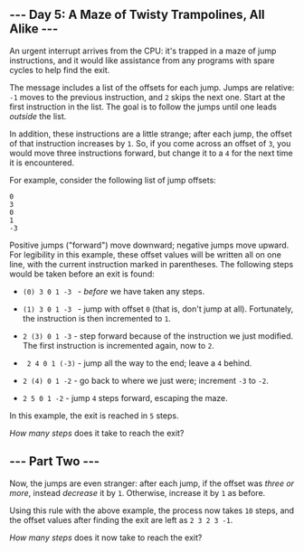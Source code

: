 ## --- Day 5: A Maze of Twisty Trampolines, All Alike --- ##

An urgent interrupt arrives from the CPU: it's trapped in a maze of
jump instructions, and it would like assistance from any programs with
spare cycles to help find the exit.

The message includes a list of the offsets for each jump. Jumps are
relative: `-1` moves to the previous instruction, and `2` skips the
next one. Start at the first instruction in the list. The goal is to
follow the jumps until one leads *outside* the list.

In addition, these instructions are a little strange; after each jump,
the offset of that instruction increases by `1`. So, if you come across
an offset of `3`, you would move three instructions forward, but change
it to a `4` for the next time it is encountered.

For example, consider the following list of jump offsets:

    0
    3
    0
    1
    -3

Positive jumps ("forward") move downward; negative jumps move upward.
For legibility in this example, these offset values will be written all
on one line, with the current instruction marked in parentheses. The
following steps would be taken before an exit is found:

  * `(0) 3 0 1 -3 ` - *before* we have taken any steps.

  * `(1) 3 0 1 -3 ` - jump with offset `0` (that is, don't jump at
    all). Fortunately, the instruction is then incremented to `1`.

  * ` 2 (3) 0 1 -3 ` - step forward because of the instruction we just
    modified. The first instruction is incremented again, now to `2`.

  * ` 2 4 0 1 (-3)` - jump all the way to the end; leave a `4` behind.

  * ` 2 (4) 0 1 -2 ` - go back to where we just were; increment `-3` to
    `-2`.

  * ` 2 5 0 1 -2 ` - jump `4` steps forward, escaping the maze.

In this example, the exit is reached in `5` steps.

*How many steps* does it take to reach the exit?

## --- Part Two --- ##

Now, the jumps are even stranger: after each jump, if the offset was *three
or more*, instead *decrease* it by `1`. Otherwise, increase it by `1`
as before.

Using this rule with the above example, the process now takes `10`
steps, and the offset values after finding the exit are left as `2 3 2
3 -1`.

*How many steps* does it now take to reach the exit?
